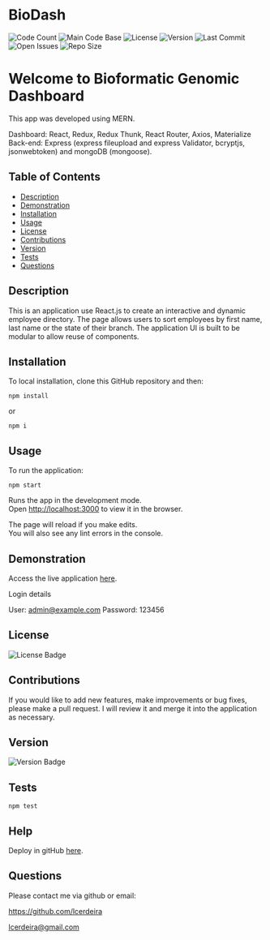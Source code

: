 # BioDash
  
  ![Code Count](https://img.shields.io/github/languages/count/lcerdeira/biodash) 
  ![Main Code Base](https://img.shields.io/github/languages/top/lcerdeira/biodash) 
  ![License](https://img.shields.io/badge/license-MIT-blue) 
  ![Version](https://img.shields.io/badge/version-1.0-red) 
  ![Last Commit](https://img.shields.io/github/last-commit/lcerdeira/biodash) 
  ![Open Issues](https://img.shields.io/github/issues-raw/lcerdeira/biodash) 
  ![Repo Size](https://img.shields.io/github/repo-size/lcerdeira/biodash)

  # Welcome to Bioformatic Genomic Dashboard

  This app was developed using MERN.

  Dashboard: React, Redux, Redux Thunk, React Router, Axios, Materialize
  Back-end: Express (express fileupload and express Validator, bcryptjs, jsonwebtoken) and mongoDB (mongoose).

  ## Table of Contents

  * [Description](#Description)
  * [Demonstration](#Demonstration)
  * [Installation](#Installation)
  * [Usage](#Usage)
  * [License](#License)
  * [Contributions](#Contributions)
  * [Version](#Version)
  * [Tests](#Tests)
  * [Questions](#Questions)


  ## Description

 This is an application use React.js to create an interactive and dynamic employee directory. The page allows users to sort employees by first name, last name or the state of their branch. The application UI is built to be modular to allow reuse of components.

  ## Installation
To local installation, clone this GitHub repository and then:

  ``` npm install ```

or 

  ``` npm i ```

  ## Usage

  To run the application:

   ``` npm start ```

Runs the app in the development mode.<br />
Open [http://localhost:3000](http://localhost:3000) to view it in the browser.

The page will reload if you make edits.<br />
You will also see any lint errors in the console.

  ## Demonstration

  Access the live application [here](https://lcerdeira.github.io/empdir/).
  
  Login details

  User: admin@example.com
  Password: 123456
    
  ## License

  ![License Badge](https://img.shields.io/badge/license-MIT-blue)

  ## Contributions

  If you would like to add new features, make improvements or bug fixes, please make a pull request. I will review it and merge it into the application as necessary.

  ## Version

  ![Version Badge](https://img.shields.io/badge/version-1.0-red)


  ## Tests

  ```npm test```

  ## Help

  Deploy in gitHub [here](https://create-react-app.dev/docs/deployment/#github-pages).

  ## Questions

  Please contact me via github or email:

  https://github.com/lcerdeira 

  lcerdeira@gmail.com
